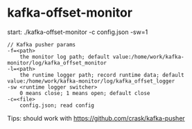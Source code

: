 # kafka-offset-monitor

start: ./kafka-offset-monitor -c config.json -sw=1 

    // Kafka pusher params
    -f=<path>
        the monitor log path; default value:/home/work/kafka-monitor/log/kafka_offset_monitor
    -l=<path>
        the runtime logger path; record runtime data; default value:/home/work/kafka-monitor/log/kafka_offset_logger
    -sw <runtime logger switcher>
        0 means close; 1 means open; default close
    -c=<file>
        config.json; read config

Tips: should work with https://github.com/crask/kafka-pusher

